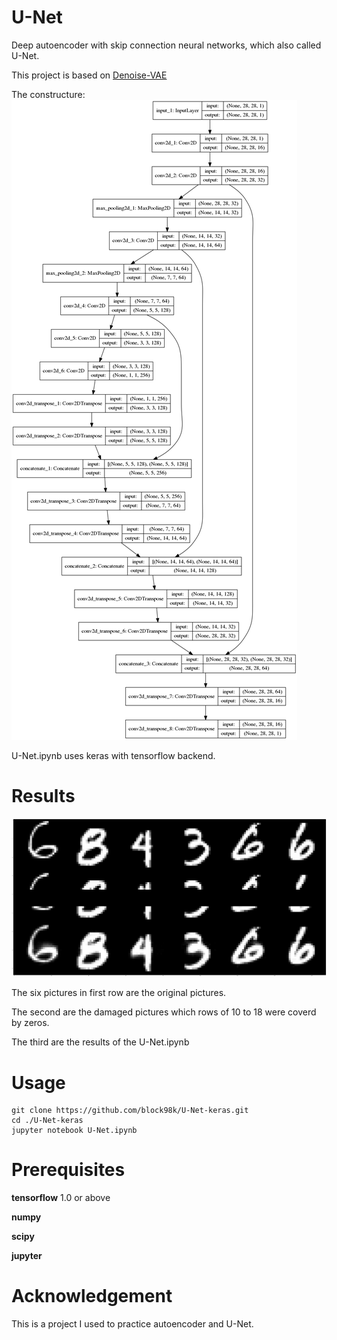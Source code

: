# U-Net
Deep autoencoder with skip connection neural networks, which also called U-Net.

This project is based on [Denoise-VAE](https://github.com/block98k/Denoise-VAE)

The constructure:
<img src="model.png">

U-Net.ipynb uses keras with tensorflow backend.


# Results
<img src="result.png">

The six pictures in first row are the original pictures.

The second are the damaged pictures which rows of 10 to 18 were coverd by zeros.

The third are the results of the U-Net.ipynb

# Usage
```
git clone https://github.com/block98k/U-Net-keras.git
cd ./U-Net-keras
jupyter notebook U-Net.ipynb
```

# Prerequisites
**tensorflow** 1.0 or above

**numpy**

**scipy**

**jupyter**

# Acknowledgement
This is a project I used to practice autoencoder and U-Net.

